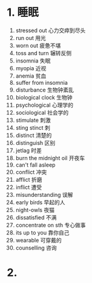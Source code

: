 # 1. 睡眠
1. stressed out 心力交瘁到尽头
2. run out 用光
3. worn out 疲惫不堪
4. toss and turn 辗转反侧
5. insomnia 失眠
6. myopia 近视
7. anemia 贫血
8. suffer from insomnia
9. disturbance 生物钟紊乱
10. biological clock 生物钟
11. psychological 心理学的
12. sociological 社会学的
13. stimulate 刺激
14. sting stinct 刺
15. distinct 清楚的
16. distinguish 区别
17. jetlag 时差
18. burn the midnight oil 开夜车
19. can't fall asleep
20. conflict 冲突
21. afflict 折磨
22. inflict 遭受
23. misunderstanding 误解
24. early birds 早起的人
25. night-owls 夜猫
26. dissatisfied 不满
27. concentrate on sth 专心做事
28. its up to you 靠你自己
29. wearable 可穿戴的
30. counselling 咨询

# 2. 
